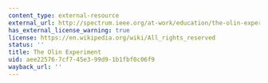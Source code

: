 ```yaml
---
content_type: external-resource
external_url: http://spectrum.ieee.org/at-work/education/the-olin-experiment
has_external_license_warning: true
license: https://en.wikipedia.org/wiki/All_rights_reserved
status: ''
title: The Olin Experiment
uid: aee22576-7cf7-45e3-99d9-1b1fbf0c06f9
wayback_url: ''
---
```

